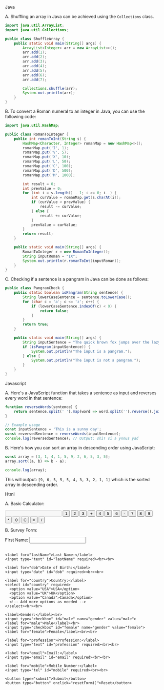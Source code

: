 Java


A. Shuffling an array in Java can be achieved using the `Collections` class.

```java
import java.util.ArrayList;
import java.util.Collections;

public class ShuffleArray {
    public static void main(String[] args) {
        ArrayList<Integer> arr = new ArrayList<>();
        arr.add(1);
        arr.add(2);
        arr.add(3);
        arr.add(4);
        arr.add(5);
        arr.add(6);
        arr.add(7);

        Collections.shuffle(arr);
        System.out.println(arr);
    }
}
```

B. To convert a Roman numeral to an integer in Java, you can use the following code:

```java
import java.util.HashMap;

public class RomanToInteger {
    public int romanToInt(String s) {
        HashMap<Character, Integer> romanMap = new HashMap<>();
        romanMap.put('I', 1);
        romanMap.put('V', 5);
        romanMap.put('X', 10);
        romanMap.put('L', 50);
        romanMap.put('C', 100);
        romanMap.put('D', 500);
        romanMap.put('M', 1000);

        int result = 0;
        int prevValue = 0;
        for (int i = s.length() - 1; i >= 0; i--) {
            int curValue = romanMap.get(s.charAt(i));
            if (curValue < prevValue) {
                result -= curValue;
            } else {
                result += curValue;
            }
            prevValue = curValue;
        }
        return result;
    }

    public static void main(String[] args) {
        RomanToInteger r = new RomanToInteger();
        String inputRoman = "IX";
        System.out.println(r.romanToInt(inputRoman));
    }
}
```

C. Checking if a sentence is a pangram in Java can be done as follows:

```java
public class PangramCheck {
    public static boolean isPangram(String sentence) {
        String lowerCaseSentence = sentence.toLowerCase();
        for (char c = 'a'; c <= 'z'; c++) {
            if (lowerCaseSentence.indexOf(c) < 0) {
                return false;
            }
        }
        return true;
    }

    public static void main(String[] args) {
        String inputSentence = "The quick brown fox jumps over the lazy dog";
        if (isPangram(inputSentence)) {
            System.out.println("The input is a pangram.");
        } else {
            System.out.println("The input is not a pangram.");
        }
    }
}
```


Javascript

A. Here's a JavaScript function that takes a sentence as input and reverses every word in that sentence:

```javascript
function reverseWords(sentence) {
    return sentence.split(' ').map(word => word.split('').reverse().join('')).join(' ');
}

// Example usage
const inputSentence = 'This is a sunny day';
const reversedSentence = reverseWords(inputSentence);
console.log(reversedSentence); // Output: shiT si a ynnus yad
```

B. Here's how you can sort an array in descending order using JavaScript:

```javascript
const array = [3, 1, 4, 1, 5, 9, 2, 6, 5, 3, 5];
array.sort((a, b) => b - a);

console.log(array);
```

This will output: `[9, 6, 5, 5, 5, 4, 3, 3, 2, 1, 1]` which is the sorted array in descending order.





Html

A. Basic Calculator:<!DOCTYPE html>
<html>
<head>
  <title>Basic Calculator</title>
  <style>
    /* Add your CSS styling here */
  </style>
</head>
<body>
  <div class="calculator">
    <input type="text" id="result" class="result" disabled>
    <button onclick="appendValue('1')">1</button>
    <button onclick="appendValue('2')">2</button>
    <button onclick="appendValue('3')">3</button>
    <button onclick="appendValue('+')">+</button>
    <button onclick="appendValue('4')">4</button>
    <button onclick="appendValue('5')">5</button>
    <button onclick="appendValue('6')">6</button>
    <button onclick="appendValue('-')">-</button>
    <button onclick="appendValue('7')">7</button>
    <button onclick="appendValue('8')">8</button>
    <button onclick="appendValue('9')">9</button>
    <button onclick="appendValue('*')">*</button>
    <button onclick="appendValue('0')">0</button>
    <button onclick="clearResult()">C</button>
    <button onclick="calculate()">=</button>
    <button onclick="appendValue('/')">/</button>
  </div>

  <script>
    // Add your JavaScript code here
  </script>
</body>
</html>



B. Survey Form:

<!DOCTYPE html>
<html>
<head>
  <title>Survey Form</title>
  <style>
    /* Add your CSS styling here */
  </style>
</head>
<body>
  <form id="surveyForm" onsubmit="submitForm(); return false;">
    <label for="firstName">First Name:</label>
    <input type="text" id="firstName" required><br><br>

    <label for="lastName">Last Name:</label>
    <input type="text" id="lastName" required><br><br>

    <label for="dob">Date of Birth:</label>
    <input type="date" id="dob" required><br><br>

    <label for="country">Country:</label>
    <select id="country" required>
      <option value="USA">USA</option>
      <option value="UK">UK</option>
      <option value="Canada">Canada</option>
      <!-- Add more options as needed -->
    </select><br><br>

    <label>Gender:</label><br>
    <input type="checkbox" id="male" name="gender" value="male">
    <label for="male">Male</label><br>
    <input type="checkbox" id="female" name="gender" value="female">
    <label for="female">Female</label><br><br>

    <label for="profession">Profession:</label>
    <input type="text" id="profession" required><br><br>

    <label for="email">Email:</label>
    <input type="email" id="email" required><br><br>

    <label for="mobile">Mobile Number:</label>
    <input type="tel" id="mobile" required><br><br>

    <button type="submit">Submit</button>
    <button type="button" onclick="resetForm()">Reset</button>
  </form>

  <script>
    // Add your JavaScript code here
  </script>
</body>
</html>

